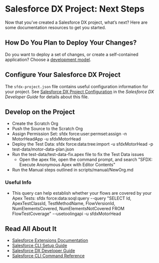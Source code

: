 # Salesforce DX Project: Next Steps

Now that you’ve created a Salesforce DX project, what’s next? Here are some documentation resources to get you started.

## How Do You Plan to Deploy Your Changes?

Do you want to deploy a set of changes, or create a self-contained application? Choose a [development model](https://developer.salesforce.com/tools/vscode/en/user-guide/development-models).

## Configure Your Salesforce DX Project

The `sfdx-project.json` file contains useful configuration information for your project. See [Salesforce DX Project Configuration](https://developer.salesforce.com/docs/atlas.en-us.sfdx_dev.meta/sfdx_dev/sfdx_dev_ws_config.htm) in the _Salesforce DX Developer Guide_ for details about this file.

## Develop on the Project

  * Create the Scratch Org
  * Push the Source to the Scratch Org
  * Assign Permission Set: sfdx force:user:permset:assign -n MotorHeadApp -u sfdxMotorHead
  * Deploy the Test Data: sfdx force:data:tree:import -u sfdxMotorHead -p test-data/motor-data-plan.json
  * Run the test-data/test-data-fix.apex file to fix the Test Data issues
    * Open the apex file, open the command prompt, and search "SFDX: Execute Anonymous Apex with Editor Contents"
  * Run the Manual steps outlined in scripts/manual/NewOrg.md

### Useful Info
  * This query can help establish whether your flows are covered by your Apex Tests: sfdx force:data:soql:query --query "SELECT Id, ApexTestClassId, TestMethodName, FlowVersionId, NumElementsCovered, NumElementsNotCovered FROM FlowTestCoverage" --usetoolingapi -u sfdxMotorHead  

## Read All About It

- [Salesforce Extensions Documentation](https://developer.salesforce.com/tools/vscode/)
- [Salesforce CLI Setup Guide](https://developer.salesforce.com/docs/atlas.en-us.sfdx_setup.meta/sfdx_setup/sfdx_setup_intro.htm)
- [Salesforce DX Developer Guide](https://developer.salesforce.com/docs/atlas.en-us.sfdx_dev.meta/sfdx_dev/sfdx_dev_intro.htm)
- [Salesforce CLI Command Reference](https://developer.salesforce.com/docs/atlas.en-us.sfdx_cli_reference.meta/sfdx_cli_reference/cli_reference.htm)
